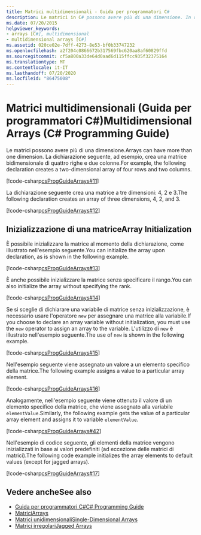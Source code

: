 ```yaml
---
title: Matrici multidimensionali - Guida per programmatori C#
description: Le matrici in C# possono avere più di una dimensione. In questa dichiarazione di esempio viene creata una matrice bidimensionale di quattro righe e due colonne.
ms.date: 07/20/2015
helpviewer_keywords:
- arrays [C#], multidimensional
- multidimensional arrays [C#]
ms.assetid: 020ce02e-7dff-4273-8e53-bf0b33747232
ms.openlocfilehash: a2f204c0866672b317569fbc620aa8af60829ffd
ms.sourcegitcommit: cf5a800a33de64d0aad6d115ffcc935f32375164
ms.translationtype: MT
ms.contentlocale: it-IT
ms.lasthandoff: 07/20/2020
ms.locfileid: "86475008"
---
```

# <a name="multidimensional-arrays-c-programming-guide"></a><span data-ttu-id="e319e-104">Matrici multidimensionali (Guida per programmatori C#)</span><span class="sxs-lookup"><span data-stu-id="e319e-104">Multidimensional Arrays (C# Programming Guide)</span></span>

<span data-ttu-id="e319e-105">Le matrici possono avere più di una dimensione.</span><span class="sxs-lookup"><span data-stu-id="e319e-105">Arrays can have more than one dimension.</span></span> <span data-ttu-id="e319e-106">La dichiarazione seguente, ad esempio, crea una matrice bidimensionale di quattro righe e due colonne.</span><span class="sxs-lookup"><span data-stu-id="e319e-106">For example, the following declaration creates a two-dimensional array of four rows and two columns.</span></span>  
  
 [!code-csharp[csProgGuideArrays#11](~/samples/snippets/csharp/VS_Snippets_VBCSharp/csProgGuideArrays/CS/Arrays.cs#11)]  
  
 <span data-ttu-id="e319e-107">La dichiarazione seguente crea una matrice a tre dimensioni: 4, 2 e 3.</span><span class="sxs-lookup"><span data-stu-id="e319e-107">The following declaration creates an array of three dimensions, 4, 2, and 3.</span></span>  
  
 [!code-csharp[csProgGuideArrays#12](~/samples/snippets/csharp/VS_Snippets_VBCSharp/csProgGuideArrays/CS/Arrays.cs#12)]  
  
## <a name="array-initialization"></a><span data-ttu-id="e319e-108">Inizializzazione di una matrice</span><span class="sxs-lookup"><span data-stu-id="e319e-108">Array Initialization</span></span>

 <span data-ttu-id="e319e-109">È possibile inizializzare la matrice al momento della dichiarazione, come illustrato nell'esempio seguente.</span><span class="sxs-lookup"><span data-stu-id="e319e-109">You can initialize the array upon declaration, as is shown in the following example.</span></span>  
  
 [!code-csharp[csProgGuideArrays#13](~/samples/snippets/csharp/VS_Snippets_VBCSharp/csProgGuideArrays/CS/Arrays.cs#13)]  
  
 <span data-ttu-id="e319e-110">È anche possibile inizializzare la matrice senza specificare il rango.</span><span class="sxs-lookup"><span data-stu-id="e319e-110">You can also initialize the array without specifying the rank.</span></span>  
  
 [!code-csharp[csProgGuideArrays#14](~/samples/snippets/csharp/VS_Snippets_VBCSharp/csProgGuideArrays/CS/Arrays.cs#14)]  
  
 <span data-ttu-id="e319e-111">Se si sceglie di dichiarare una variabile di matrice senza inizializzazione, è necessario usare l'operatore `new` per assegnare una matrice alla variabile.</span><span class="sxs-lookup"><span data-stu-id="e319e-111">If you choose to declare an array variable without initialization, you must use the `new` operator to assign an array to the variable.</span></span> <span data-ttu-id="e319e-112">L'utilizzo di `new` è illustrato nell'esempio seguente.</span><span class="sxs-lookup"><span data-stu-id="e319e-112">The use of `new` is shown in the following example.</span></span>  
  
 [!code-csharp[csProgGuideArrays#15](~/samples/snippets/csharp/VS_Snippets_VBCSharp/csProgGuideArrays/CS/Arrays.cs#15)]  
  
 <span data-ttu-id="e319e-113">Nell'esempio seguente viene assegnato un valore a un elemento specifico della matrice.</span><span class="sxs-lookup"><span data-stu-id="e319e-113">The following example assigns a value to a particular array element.</span></span>  
  
 [!code-csharp[csProgGuideArrays#16](~/samples/snippets/csharp/VS_Snippets_VBCSharp/csProgGuideArrays/CS/Arrays.cs#16)]  
  
 <span data-ttu-id="e319e-114">Analogamente, nell'esempio seguente viene ottenuto il valore di un elemento specifico della matrice, che viene assegnato alla variabile `elementValue`.</span><span class="sxs-lookup"><span data-stu-id="e319e-114">Similarly, the following example gets the value of a particular array element and assigns it to variable `elementValue`.</span></span>  
  
 [!code-csharp[csProgGuideArrays#42](~/samples/snippets/csharp/VS_Snippets_VBCSharp/csProgGuideArrays/CS/Arrays.cs#42)]  
  
 <span data-ttu-id="e319e-115">Nell'esempio di codice seguente, gli elementi della matrice vengono inizializzati in base ai valori predefiniti (ad eccezione delle matrici di matrici).</span><span class="sxs-lookup"><span data-stu-id="e319e-115">The following code example initializes the array elements to default values (except for jagged arrays).</span></span>  
  
 [!code-csharp[csProgGuideArrays#17](~/samples/snippets/csharp/VS_Snippets_VBCSharp/csProgGuideArrays/CS/Arrays.cs#17)]  
  
## <a name="see-also"></a><span data-ttu-id="e319e-116">Vedere anche</span><span class="sxs-lookup"><span data-stu-id="e319e-116">See also</span></span>

- [<span data-ttu-id="e319e-117">Guida per programmatori C#</span><span class="sxs-lookup"><span data-stu-id="e319e-117">C# Programming Guide</span></span>](../index.md)
- [<span data-ttu-id="e319e-118">Matrici</span><span class="sxs-lookup"><span data-stu-id="e319e-118">Arrays</span></span>](./index.md)
- [<span data-ttu-id="e319e-119">Matrici unidimensionali</span><span class="sxs-lookup"><span data-stu-id="e319e-119">Single-Dimensional Arrays</span></span>](./single-dimensional-arrays.md)
- [<span data-ttu-id="e319e-120">Matrici irregolari</span><span class="sxs-lookup"><span data-stu-id="e319e-120">Jagged Arrays</span></span>](./jagged-arrays.md)
